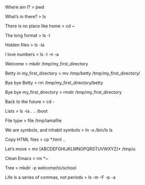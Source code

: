 Where am I?                                  >      pwd

What’s in there?                             >      ls

There is no place like home                  >      cd ~

The long format                              >      ls -l

Hidden files                                 >      ls -la

I love numbers                               >      ls -l -n -a

Welcome                                      >      mkdir /tmp/my_first_directory

Betty in my_first_directory                  >      mv /tmp/betty /tmp/my_first_directory/

Bye bye Betty                                >      rm /tmp/my_first_directory/betty

Bye bye my_first_directory                   >      rmdir /tmp/my_first_directory

Back to the future                           >      cd -

Lists                                        >      ls -la . .. /boot

File type                                    >      file /tmp/iamafile

We are symbols, and inhabit symbols          >      ln -s /bin/ls ls

Copy HTML files                              >      cp *.html ..

Let’s move                                   >      mv [ABCDEFGHIJKLMNOPQRSTUVWXYZ]* /tmp/u

Clean Emacs                                  >      rm *~

Tree                                         >      mkdir -p welcome/to/school

Life is a series of commas, not periods      >      ls -m -F -p -a

